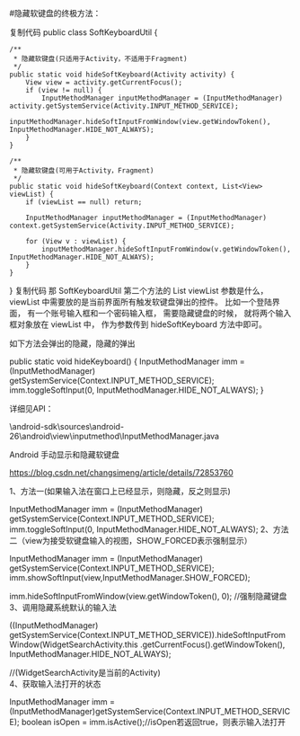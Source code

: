 #隐藏软键盘的终极方法：

复制代码
public class SoftKeyboardUtil {

    /**
     * 隐藏软键盘(只适用于Activity，不适用于Fragment)
     */
    public static void hideSoftKeyboard(Activity activity) {
        View view = activity.getCurrentFocus();
        if (view != null) {
            InputMethodManager inputMethodManager = (InputMethodManager) activity.getSystemService(Activity.INPUT_METHOD_SERVICE);
            inputMethodManager.hideSoftInputFromWindow(view.getWindowToken(), InputMethodManager.HIDE_NOT_ALWAYS);
        }
    }

    /**
     * 隐藏软键盘(可用于Activity，Fragment)
     */
    public static void hideSoftKeyboard(Context context, List<View> viewList) {
        if (viewList == null) return;

        InputMethodManager inputMethodManager = (InputMethodManager) context.getSystemService(Activity.INPUT_METHOD_SERVICE);

        for (View v : viewList) {
            inputMethodManager.hideSoftInputFromWindow(v.getWindowToken(), InputMethodManager.HIDE_NOT_ALWAYS);
        }
    }
}
复制代码
那 SoftKeyboardUtil 第二个方法的 List<View> viewList 参数是什么， viewList 中需要放的是当前界面所有触发软键盘弹出的控件。 比如一个登陆界面， 有一个账号输入框和一个密码输入框， 需要隐藏键盘的时候， 就将两个输入框对象放在 viewList 中， 作为参数传到 hideSoftKeyboard 方法中即可。

 

如下方法会弹出的隐藏，隐藏的弹出

public static void hideKeyboard() {
    InputMethodManager imm = (InputMethodManager) getSystemService(Context.INPUT_METHOD_SERVICE);
    imm.toggleSoftInput(0, InputMethodManager.HIDE_NOT_ALWAYS);
}
 

详细见API：

\android-sdk\sources\android-26\android\view\inputmethod\InputMethodManager.java

 

Android 手动显示和隐藏软键盘

https://blog.csdn.net/changsimeng/article/details/72853760

 

1、方法一(如果输入法在窗口上已经显示，则隐藏，反之则显示)

InputMethodManager imm = (InputMethodManager) getSystemService(Context.INPUT_METHOD_SERVICE); 
imm.toggleSoftInput(0, InputMethodManager.HIDE_NOT_ALWAYS); 
2、方法二（view为接受软键盘输入的视图，SHOW_FORCED表示强制显示）

InputMethodManager imm = (InputMethodManager) getSystemService(Context.INPUT_METHOD_SERVICE); 
imm.showSoftInput(view,InputMethodManager.SHOW_FORCED);

imm.hideSoftInputFromWindow(view.getWindowToken(), 0); //强制隐藏键盘
3、调用隐藏系统默认的输入法

((InputMethodManager) getSystemService(Context.INPUT_METHOD_SERVICE)).hideSoftInputFromWindow(WidgetSearchActivity.this
.getCurrentFocus().getWindowToken(), InputMethodManager.HIDE_NOT_ALWAYS);  

//(WidgetSearchActivity是当前的Activity)  
4、获取输入法打开的状态

InputMethodManager imm = (InputMethodManager)getSystemService(Context.INPUT_METHOD_SERVICE); 
boolean isOpen = imm.isActive();//isOpen若返回true，则表示输入法打开